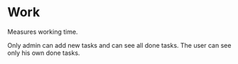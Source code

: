 # Work
Measures working time.

Only admin can add new tasks and can see all done tasks. The user can see only his own done tasks.